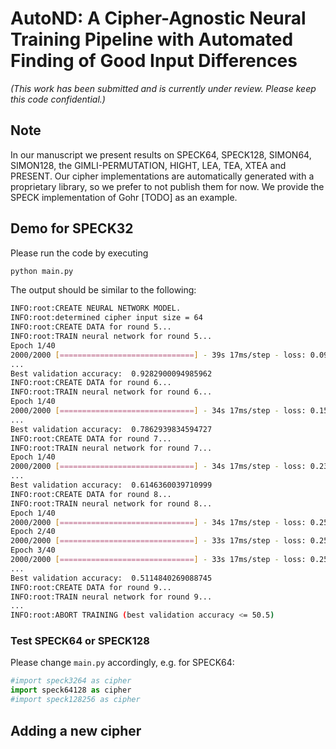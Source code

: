 # AutoND: A Cipher-Agnostic Neural Training Pipeline  with Automated Finding of Good Input Differences

_(This work has been submitted and is currently under review. Please keep this code confidential.)_

## Note 
In our manuscript we present results on SPECK64, SPECK128, SIMON64, SIMON128, the GIMLI-PERMUTATION, HIGHT, LEA, TEA, XTEA and PRESENT.
Our cipher implementations are automatically generated with a proprietary library, so we prefer to not publish them for now. 
We provide the SPECK implementation of Gohr [TODO] as an example.

## Demo for SPECK32
Please run the code by executing 
```bash
python main.py
```
The output should be similar to the following: 
```bash
INFO:root:CREATE NEURAL NETWORK MODEL.
INFO:root:determined cipher input size = 64
INFO:root:CREATE DATA for round 5...
INFO:root:TRAIN neural network for round 5...
Epoch 1/40
2000/2000 [==============================] - 39s 17ms/step - loss: 0.0999 - acc: 0.8725 - val_loss: 0.0894 - val_acc: 0.8859
...
Best validation accuracy:  0.9282900094985962
INFO:root:CREATE DATA for round 6...
INFO:root:TRAIN neural network for round 6...
Epoch 1/40
2000/2000 [==============================] - 34s 17ms/step - loss: 0.1524 - acc: 0.7807 - val_loss: 0.1505 - val_acc: 0.7831
...
Best validation accuracy:  0.7862939834594727
INFO:root:CREATE DATA for round 7...
INFO:root:TRAIN neural network for round 7...
Epoch 1/40
2000/2000 [==============================] - 34s 17ms/step - loss: 0.2350 - acc: 0.6054 - val_loss: 0.2334 - val_acc: 0.6092
...
Best validation accuracy:  0.6146360039710999
INFO:root:CREATE DATA for round 8...
INFO:root:TRAIN neural network for round 8...
Epoch 1/40
2000/2000 [==============================] - 34s 17ms/step - loss: 0.2510 - acc: 0.5082 - val_loss: 0.2506 - val_acc: 0.5115
Epoch 2/40
2000/2000 [==============================] - 33s 17ms/step - loss: 0.2504 - acc: 0.5128 - val_loss: 0.2503 - val_acc: 0.5113
Epoch 3/40
2000/2000 [==============================] - 33s 17ms/step - loss: 0.2501 - acc: 0.5142 - val_loss: 0.2503 - val_acc: 0.5102
...
Best validation accuracy:  0.5114840269088745
INFO:root:CREATE DATA for round 9...
INFO:root:TRAIN neural network for round 9...
...
INFO:root:ABORT TRAINING (best validation accuracy <= 50.5)
```

### Test SPECK64 or SPECK128
Please change `main.py` accordingly, e.g. for SPECK64: 
```python
#import speck3264 as cipher
import speck64128 as cipher
#import speck128256 as cipher
```

## Adding a new cipher
